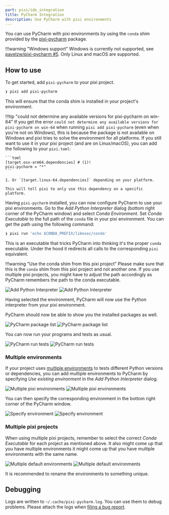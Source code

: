 ```yaml
---
part: pixi/ide_integration
title: PyCharm Integration
description: Use PyCharm with pixi environments
---
```

<!--
Modifications to this file are related to the README.md in https://github.com/pavelzw/pixi-pycharm,
please keep these two in sync by making a PR in both
-->

You can use PyCharm with pixi environments by using the `conda` shim provided by the [pixi-pycharm](https://github.com/pavelzw/pixi-pycharm) package.

!!!warning "Windows support"
    Windows is currently not supported, see [pavelzw/pixi-pycharm #5](https://github.com/pavelzw/pixi-pycharm/issues/5). Only Linux and macOS are supported.

## How to use

To get started, add `pixi-pycharm` to your pixi project.

```bash
❯ pixi add pixi-pycharm
```

This will ensure that the conda shim is installed in your project's environment.

!!!tip "could not determine any available versions for pixi-pycharm on win-64"
    If you get the error `could not determine any available versions for pixi-pycharm on win-64` when running `pixi add pixi-pycharm` (even when you're not on Windows),
    this is because the package is not available on Windows and pixi tries to solve the environment for all platforms.
    If you still want to use it in your pixi project (and are on Linux/macOS), you can add the following to your `pixi.toml`:

    ```toml
    [target.osx-arm64.dependencies] # (1)!
    pixi-pycharm = "*"
    ```

    1. Or `[target.linux-64.dependencies]` depending on your platform.

    This will tell pixi to only use this dependency on a specific platform.

Having `pixi-pycharm` installed, you can now configure PyCharm to use your pixi environments.
Go to the *Add Python Interpreter* dialog (bottom right corner of the PyCharm window) and select *Conda Environment*.
Set *Conda Executable* to the full path of the `conda` file in your pixi environment.
You can get the path using the following command:

```bash
❯ pixi run 'echo $CONDA_PREFIX/libexec/conda'
```

This is an executable that tricks PyCharm into thinking it's the proper `conda` executable.
Under the hood it redirects all calls to the corresponding `pixi` equivalent.

!!!warning "Use the conda shim from this pixi project"
    Please make sure that this is the `conda` shim from this pixi project and not another one.
    If you use multiple pixi projects, you might have to adjust the path accordingly as PyCharm remembers the path to the conda executable.

![Add Python Interpreter](https://raw.githubusercontent.com/pavelzw/pixi-pycharm/main/.github/assets/add-conda-environment-light.png#only-light)
![Add Python Interpreter](https://raw.githubusercontent.com/pavelzw/pixi-pycharm/main/.github/assets/add-conda-environment-dark.png#only-dark)

Having selected the environment, PyCharm will now use the Python interpreter from your pixi environment.

PyCharm should now be able to show you the installed packages as well.

![PyCharm package list](https://raw.githubusercontent.com/pavelzw/pixi-pycharm/main/.github/assets/dependency-list-light.png#only-light)
![PyCharm package list](https://raw.githubusercontent.com/pavelzw/pixi-pycharm/main/.github/assets/dependency-list-dark.png#only-dark)

You can now run your programs and tests as usual.

![PyCharm run tests](https://raw.githubusercontent.com/pavelzw/pixi-pycharm/main/.github/assets/tests-light.png#only-light)
![PyCharm run tests](https://raw.githubusercontent.com/pavelzw/pixi-pycharm/main/.github/assets/tests-dark.png#only-dark)

### Multiple environments

If your project uses [multiple environments](../environment.md) to tests different Python versions or dependencies, you can add multiple environments to PyCharm
by specifying *Use existing environment* in the *Add Python Interpreter* dialog.

![Multiple pixi environments](https://raw.githubusercontent.com/pavelzw/pixi-pycharm/main/.github/assets/python-interpreters-multi-env-light.png#only-light)
![Multiple pixi environments](https://raw.githubusercontent.com/pavelzw/pixi-pycharm/main/.github/assets/python-interpreters-multi-env-dark.png#only-dark)

You can then specify the corresponding environment in the bottom right corner of the PyCharm window.

![Specify environment](https://raw.githubusercontent.com/pavelzw/pixi-pycharm/main/.github/assets/specify-interpreter-light.png#only-light)
![Specify environment](https://raw.githubusercontent.com/pavelzw/pixi-pycharm/main/.github/assets/specify-interpreter-dark.png#only-dark)

### Multiple pixi projects

When using multiple pixi projects, remember to select the correct *Conda Executable* for each project as mentioned above.
It also might come up that you have multiple environments it might come up that you have multiple environments with the same name.

![Multiple default environments](https://raw.githubusercontent.com/pavelzw/pixi-pycharm/main/.github/assets/multiple-default-envs-light.png#only-light)
![Multiple default environments](https://raw.githubusercontent.com/pavelzw/pixi-pycharm/main/.github/assets/multiple-default-envs-dark.png#only-dark)

It is recommended to rename the environments to something unique.

## Debugging

Logs are written to `~/.cache/pixi-pycharm.log`.
You can use them to debug problems.
Please attach the logs when [filing a bug report](https://github.com/pavelzw/pixi-pycharm/issues/new?template=bug-report.md).
